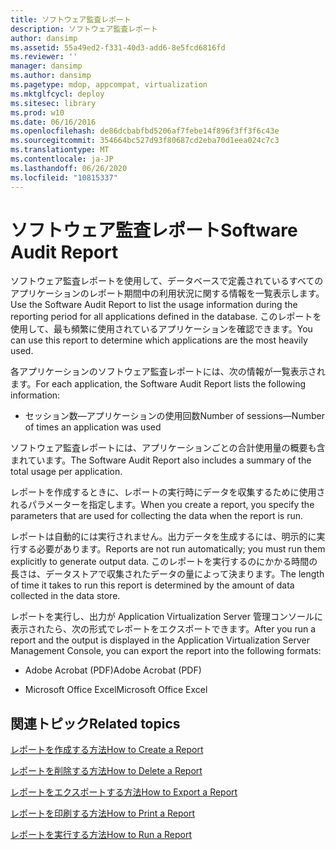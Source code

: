 ```yaml
---
title: ソフトウェア監査レポート
description: ソフトウェア監査レポート
author: dansimp
ms.assetid: 55a49ed2-f331-40d3-add6-8e5fcd6816fd
ms.reviewer: ''
manager: dansimp
ms.author: dansimp
ms.pagetype: mdop, appcompat, virtualization
ms.mktglfcycl: deploy
ms.sitesec: library
ms.prod: w10
ms.date: 06/16/2016
ms.openlocfilehash: de86dcbabfbd5206af7febe14f896f3ff3f6c43e
ms.sourcegitcommit: 354664bc527d93f80687cd2eba70d1eea024c7c3
ms.translationtype: MT
ms.contentlocale: ja-JP
ms.lasthandoff: 06/26/2020
ms.locfileid: "10815337"
---
```

# <span data-ttu-id="66db3-103">ソフトウェア監査レポート</span><span class="sxs-lookup"><span data-stu-id="66db3-103">Software Audit Report</span></span>


<span data-ttu-id="66db3-104">ソフトウェア監査レポートを使用して、データベースで定義されているすべてのアプリケーションのレポート期間中の利用状況に関する情報を一覧表示します。</span><span class="sxs-lookup"><span data-stu-id="66db3-104">Use the Software Audit Report to list the usage information during the reporting period for all applications defined in the database.</span></span> <span data-ttu-id="66db3-105">このレポートを使用して、最も頻繁に使用されているアプリケーションを確認できます。</span><span class="sxs-lookup"><span data-stu-id="66db3-105">You can use this report to determine which applications are the most heavily used.</span></span>

<span data-ttu-id="66db3-106">各アプリケーションのソフトウェア監査レポートには、次の情報が一覧表示されます。</span><span class="sxs-lookup"><span data-stu-id="66db3-106">For each application, the Software Audit Report lists the following information:</span></span>

-   <span data-ttu-id="66db3-107">セッション数—アプリケーションの使用回数</span><span class="sxs-lookup"><span data-stu-id="66db3-107">Number of sessions—Number of times an application was used</span></span>

<span data-ttu-id="66db3-108">ソフトウェア監査レポートには、アプリケーションごとの合計使用量の概要も含まれています。</span><span class="sxs-lookup"><span data-stu-id="66db3-108">The Software Audit Report also includes a summary of the total usage per application.</span></span>

<span data-ttu-id="66db3-109">レポートを作成するときに、レポートの実行時にデータを収集するために使用されるパラメーターを指定します。</span><span class="sxs-lookup"><span data-stu-id="66db3-109">When you create a report, you specify the parameters that are used for collecting the data when the report is run.</span></span>

<span data-ttu-id="66db3-110">レポートは自動的には実行されません。出力データを生成するには、明示的に実行する必要があります。</span><span class="sxs-lookup"><span data-stu-id="66db3-110">Reports are not run automatically; you must run them explicitly to generate output data.</span></span> <span data-ttu-id="66db3-111">このレポートを実行するのにかかる時間の長さは、データストアで収集されたデータの量によって決まります。</span><span class="sxs-lookup"><span data-stu-id="66db3-111">The length of time it takes to run this report is determined by the amount of data collected in the data store.</span></span>

<span data-ttu-id="66db3-112">レポートを実行し、出力が Application Virtualization Server 管理コンソールに表示されたら、次の形式でレポートをエクスポートできます。</span><span class="sxs-lookup"><span data-stu-id="66db3-112">After you run a report and the output is displayed in the Application Virtualization Server Management Console, you can export the report into the following formats:</span></span>

-   <span data-ttu-id="66db3-113">Adobe Acrobat (PDF)</span><span class="sxs-lookup"><span data-stu-id="66db3-113">Adobe Acrobat (PDF)</span></span>

-   <span data-ttu-id="66db3-114">Microsoft Office Excel</span><span class="sxs-lookup"><span data-stu-id="66db3-114">Microsoft Office Excel</span></span>

## <span data-ttu-id="66db3-115">関連トピック</span><span class="sxs-lookup"><span data-stu-id="66db3-115">Related topics</span></span>


[<span data-ttu-id="66db3-116">レポートを作成する方法</span><span class="sxs-lookup"><span data-stu-id="66db3-116">How to Create a Report</span></span>](how-to-create-a-reportserver.md)

[<span data-ttu-id="66db3-117">レポートを削除する方法</span><span class="sxs-lookup"><span data-stu-id="66db3-117">How to Delete a Report</span></span>](how-to-delete-a-reportserver.md)

[<span data-ttu-id="66db3-118">レポートをエクスポートする方法</span><span class="sxs-lookup"><span data-stu-id="66db3-118">How to Export a Report</span></span>](how-to-export-a-reportserver.md)

[<span data-ttu-id="66db3-119">レポートを印刷する方法</span><span class="sxs-lookup"><span data-stu-id="66db3-119">How to Print a Report</span></span>](how-to-print-a-reportserver.md)

[<span data-ttu-id="66db3-120">レポートを実行する方法</span><span class="sxs-lookup"><span data-stu-id="66db3-120">How to Run a Report</span></span>](how-to-run-a-reportserver.md)

 

 





